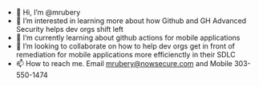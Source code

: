 - 👋 Hi, I’m @mrubery
- 👀 I’m interested in learning more about how Github and GH Advanced Security helps dev orgs shift left
- 🌱 I’m currently learning about github actions for mobile applications
- 💞️ I’m looking to collaborate on how to help dev orgs get in front of remediation for mobile applications more efficienctly in their SDLC
- 📫 How to reach me.  Email mrubery@nowsecure.com and Mobile 303-550-1474

<!---
mrubery/mrubery is a ✨ special ✨ repository because its `README.md` (this file) appears on your GitHub profile.
You can click the Preview link to take a look at your changes.
--->
